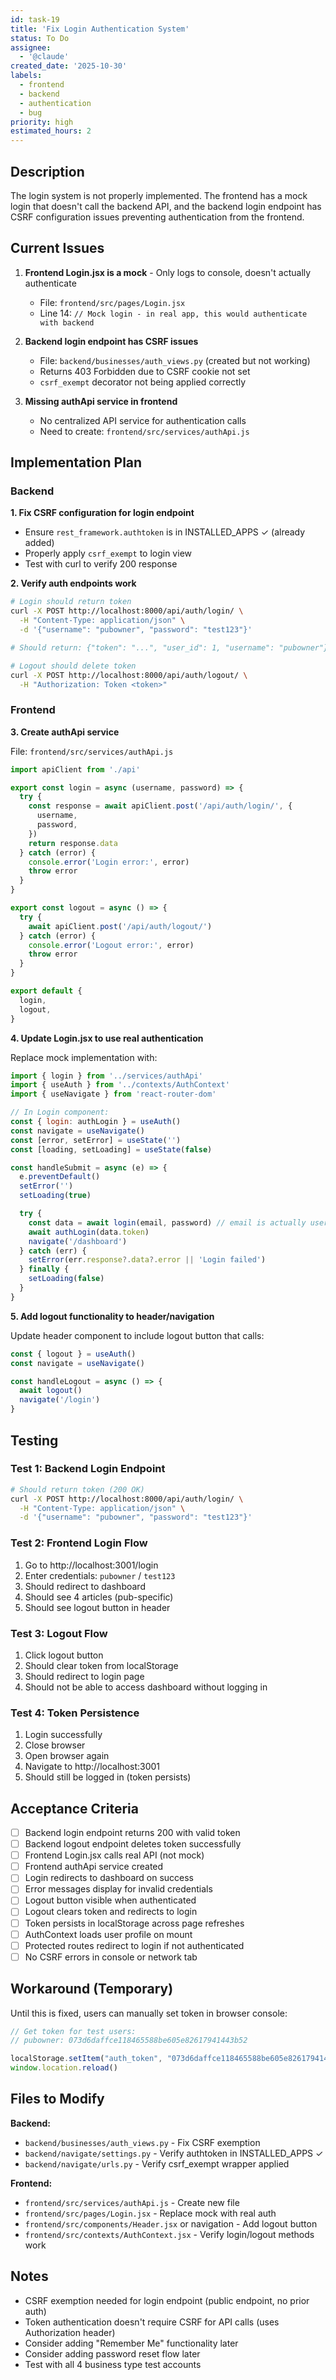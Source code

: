 ```yaml
---
id: task-19
title: 'Fix Login Authentication System'
status: To Do
assignee:
  - '@claude'
created_date: '2025-10-30'
labels:
  - frontend
  - backend
  - authentication
  - bug
priority: high
estimated_hours: 2
---
```


## Description

<!-- SECTION:DESCRIPTION:BEGIN -->
The login system is not properly implemented. The frontend has a mock login that doesn't call the backend API, and the backend login endpoint has CSRF configuration issues preventing authentication from the frontend.
<!-- SECTION:DESCRIPTION:END -->

## Current Issues

1. **Frontend Login.jsx is a mock** - Only logs to console, doesn't actually authenticate
   - File: `frontend/src/pages/Login.jsx`
   - Line 14: `// Mock login - in real app, this would authenticate with backend`

2. **Backend login endpoint has CSRF issues**
   - File: `backend/businesses/auth_views.py` (created but not working)
   - Returns 403 Forbidden due to CSRF cookie not set
   - `csrf_exempt` decorator not being applied correctly

3. **Missing authApi service in frontend**
   - No centralized API service for authentication calls
   - Need to create: `frontend/src/services/authApi.js`

## Implementation Plan

### Backend

**1. Fix CSRF configuration for login endpoint**
- Ensure `rest_framework.authtoken` is in INSTALLED_APPS ✓ (already added)
- Properly apply `csrf_exempt` to login view
- Test with curl to verify 200 response

**2. Verify auth endpoints work**
```bash
# Login should return token
curl -X POST http://localhost:8000/api/auth/login/ \
  -H "Content-Type: application/json" \
  -d '{"username": "pubowner", "password": "test123"}'

# Should return: {"token": "...", "user_id": 1, "username": "pubowner"}

# Logout should delete token
curl -X POST http://localhost:8000/api/auth/logout/ \
  -H "Authorization: Token <token>"
```

### Frontend

**3. Create authApi service**

File: `frontend/src/services/authApi.js`

```javascript
import apiClient from './api'

export const login = async (username, password) => {
  try {
    const response = await apiClient.post('/api/auth/login/', {
      username,
      password,
    })
    return response.data
  } catch (error) {
    console.error('Login error:', error)
    throw error
  }
}

export const logout = async () => {
  try {
    await apiClient.post('/api/auth/logout/')
  } catch (error) {
    console.error('Logout error:', error)
    throw error
  }
}

export default {
  login,
  logout,
}
```

**4. Update Login.jsx to use real authentication**

Replace mock implementation with:

```javascript
import { login } from '../services/authApi'
import { useAuth } from '../contexts/AuthContext'
import { useNavigate } from 'react-router-dom'

// In Login component:
const { login: authLogin } = useAuth()
const navigate = useNavigate()
const [error, setError] = useState('')
const [loading, setLoading] = useState(false)

const handleSubmit = async (e) => {
  e.preventDefault()
  setError('')
  setLoading(true)

  try {
    const data = await login(email, password) // email is actually username
    await authLogin(data.token)
    navigate('/dashboard')
  } catch (err) {
    setError(err.response?.data?.error || 'Login failed')
  } finally {
    setLoading(false)
  }
}
```

**5. Add logout functionality to header/navigation**

Update header component to include logout button that calls:
```javascript
const { logout } = useAuth()
const navigate = useNavigate()

const handleLogout = async () => {
  await logout()
  navigate('/login')
}
```

## Testing

### Test 1: Backend Login Endpoint
```bash
# Should return token (200 OK)
curl -X POST http://localhost:8000/api/auth/login/ \
  -H "Content-Type: application/json" \
  -d '{"username": "pubowner", "password": "test123"}'
```

### Test 2: Frontend Login Flow
1. Go to http://localhost:3001/login
2. Enter credentials: `pubowner` / `test123`
3. Should redirect to dashboard
4. Should see 4 articles (pub-specific)
5. Should see logout button in header

### Test 3: Logout Flow
1. Click logout button
2. Should clear token from localStorage
3. Should redirect to login page
4. Should not be able to access dashboard without logging in

### Test 4: Token Persistence
1. Login successfully
2. Close browser
3. Open browser again
4. Navigate to http://localhost:3001
5. Should still be logged in (token persists)

## Acceptance Criteria

- [ ] Backend login endpoint returns 200 with valid token
- [ ] Backend logout endpoint deletes token successfully
- [ ] Frontend Login.jsx calls real API (not mock)
- [ ] Frontend authApi service created
- [ ] Login redirects to dashboard on success
- [ ] Error messages display for invalid credentials
- [ ] Logout button visible when authenticated
- [ ] Logout clears token and redirects to login
- [ ] Token persists in localStorage across page refreshes
- [ ] AuthContext loads user profile on mount
- [ ] Protected routes redirect to login if not authenticated
- [ ] No CSRF errors in console or network tab

## Workaround (Temporary)

Until this is fixed, users can manually set token in browser console:

```javascript
// Get token for test users:
// pubowner: 073d6daffce118465588be605e82617941443b52

localStorage.setItem("auth_token", "073d6daffce118465588be605e82617941443b52")
window.location.reload()
```

## Files to Modify

**Backend:**
- `backend/businesses/auth_views.py` - Fix CSRF exemption
- `backend/navigate/settings.py` - Verify authtoken in INSTALLED_APPS ✓
- `backend/navigate/urls.py` - Verify csrf_exempt wrapper applied

**Frontend:**
- `frontend/src/services/authApi.js` - Create new file
- `frontend/src/pages/Login.jsx` - Replace mock with real auth
- `frontend/src/components/Header.jsx` or navigation - Add logout button
- `frontend/src/contexts/AuthContext.jsx` - Verify login/logout methods work

## Notes

- CSRF exemption needed for login endpoint (public endpoint, no prior auth)
- Token authentication doesn't require CSRF for API calls (uses Authorization header)
- Consider adding "Remember Me" functionality later
- Consider adding password reset flow later
- Test with all 4 business type test accounts
